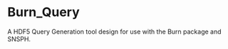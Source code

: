 Burn_Query
==========

A HDF5 Query Generation tool design for use with the Burn package and SNSPH.
